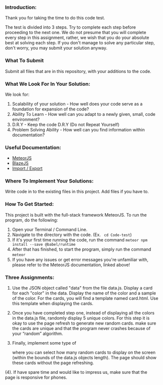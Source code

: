 ### Introduction:
Thank you for taking the time to do this code test. 

The test is divided into 3 steps. Try to complete each step before proceeding to the next one. We do not presume that you will complete every step in this assignment, rather, we wish that you do your absolute best at solving each step. If you don't manage to solve any particular step, don't worry, you may submit your solution anyway.

### What To Submit
Submit all files that are in this repository, with your additions to the code.

### What We Look For In Your Solution:
We look for:
1. Scalability of your solution - How well does your code serve as a foundation for expansion of the code? 
2. Ability To Learn - How well can you adapt to a newly given, small, code environment?
3. D.R.Y - Keep the code D.R.Y (Do not Repeat Yourself)
4. Problem Solving Ability - How well can you find information within documentation?

### Useful Documentation:
* [MeteorJS](https://docs.meteor.com/) 
* [BlazeJS](http://blazejs.org/)
* [Import / Export](https://developer.mozilla.org/en-US/docs/Web/JavaScript/Reference/Statements/import)

### Where To Implement Your Solutions:
Write code in to the existing files in this project. Add files if you have to.

### How To Get Started:
This project is built with the full-stack framework MeteorJS. To run the program, do the following:

1. Open your Terminal / Command Line. 
2. Navigate to the directory with the code. (Ex. ```` cd Code-test````)
3. If it's your first time running the code, run the command ```` meteor npm install --save @babel/runtime ````
4. After that has finished, to start the program, simply run the command ```` meteor ````
5. If you have any issues or get error messages you're unfamiliar with, please refer to the MeteorJS documentation, linked above! 

### Three Assignments:
1. Use the JSON object called "data" from the file data.js. Display a card for each "color" in the data. Display the name of the color and a sample of the color. For the cards, you will find a template named card.html. Use this template when displaying the cards. 

2. Once you have completed step one, instead of displaying all the colors in the data.js file, randomly display 5 unique colors. For this step it is okay to use the page refresh to generate new random cards. make sure the cards are unique and that the program never crashes because of your “random” algorithm. 

3. Finally, implement some type of <form> where you can select how many random cards to display on the screen (within the bounds of the data.js objects length). The page should show these cards without the page refreshing. 

(4). If have spare time and would like to impress us, make sure that the page is responsive for phones.